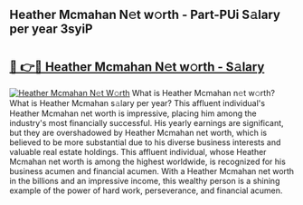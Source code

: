## Heather Mcmahan N𝚎t w𝚘rth - Part-PUi S𝚊lary per year 3syiP

# <h2><a href="http://gc3b7f.nevu.top/?p=Heather+Mcmahan">🔗 👉🔴 Heather Mcmahan N𝚎t w𝚘rth - S𝚊lary</a></h2>

[![Heather Mcmahan N𝚎t W𝚘rth](https://i.imgur.com/Oavwk0R.jpeg)](http://gc3b7f.nevu.top/?p=Heather+Mcmahan)
What is Heather Mcmahan n𝚎t w𝚘rth? What is Heather Mcmahan s𝚊lary per year?
This affluent individual's Heather Mcmahan net worth is impressive, placing him among the industry's most financially successful. His yearly earnings are significant, but they are overshadowed by Heather Mcmahan net worth, which is believed to be more substantial due to his diverse business interests and valuable real estate holdings. This affluent individual, whose Heather Mcmahan net worth is among the highest worldwide, is recognized for his business acumen and financial acumen. With a Heather Mcmahan net worth in the billions and an impressive income, this wealthy person is a shining example of the power of hard work, perseverance, and financial acumen.
